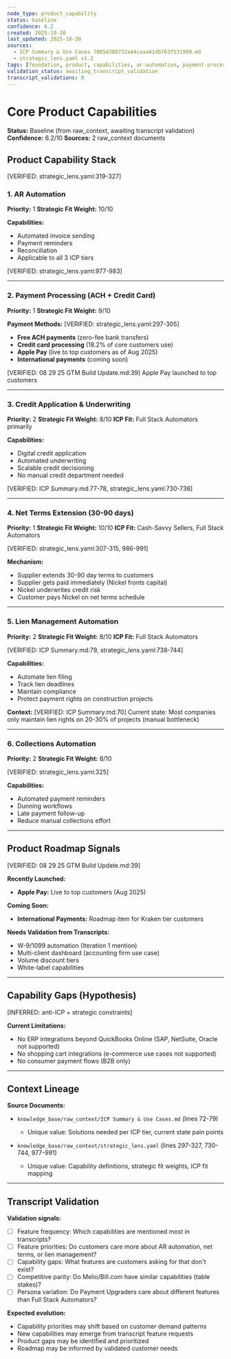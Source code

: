 ```yaml
---
node_type: product_capability
status: baseline
confidence: 6.2
created: 2025-10-30
last_updated: 2025-10-30
sources:
  - ICP Summary & Use Cases 7085d388732a44caaa41db763f531999.md
  - strategic_lens.yaml v1.2
tags: [foundation, product, capabilities, ar-automation, payment-processing, credit-extension]
validation_status: awaiting_transcript_validation
transcript_validations: 0
---
```


# Core Product Capabilities

**Status:** Baseline (from raw_context, awaiting transcript validation)
**Confidence:** 6.2/10
**Sources:** 2 raw_context documents

## Product Capability Stack

[VERIFIED: strategic_lens.yaml:319-327]

### 1. AR Automation

**Priority:** 1
**Strategic Fit Weight:** 10/10

**Capabilities:**
- Automated invoice sending
- Payment reminders
- Reconciliation
- Applicable to all 3 ICP tiers

[VERIFIED: strategic_lens.yaml:977-983]

---

### 2. Payment Processing (ACH + Credit Card)

**Priority:** 1
**Strategic Fit Weight:** 9/10

**Payment Methods:**
[VERIFIED: strategic_lens.yaml:297-305]
- **Free ACH payments** (zero-fee bank transfers)
- **Credit card processing** (18.2% of core customers use)
- **Apple Pay** (live to top customers as of Aug 2025)
- **International payments** (coming soon)

[VERIFIED: 08 29 25 GTM Build Update.md:39] Apple Pay launched to top customers

---

### 3. Credit Application & Underwriting

**Priority:** 2
**Strategic Fit Weight:** 8/10
**ICP Fit:** Full Stack Automators primarily

**Capabilities:**
- Digital credit application
- Automated underwriting
- Scalable credit decisioning
- No manual credit department needed

[VERIFIED: ICP Summary.md:77-78, strategic_lens.yaml:730-736]

---

### 4. Net Terms Extension (30-90 days)

**Priority:** 1
**Strategic Fit Weight:** 10/10
**ICP Fit:** Cash-Savvy Sellers, Full Stack Automators

[VERIFIED: strategic_lens.yaml:307-315, 986-991]

**Mechanism:**
- Supplier extends 30-90 day terms to customers
- Supplier gets paid immediately (Nickel fronts capital)
- Nickel underwrites credit risk
- Customer pays Nickel on net terms schedule

---

### 5. Lien Management Automation

**Priority:** 2
**Strategic Fit Weight:** 8/10
**ICP Fit:** Full Stack Automators

[VERIFIED: ICP Summary.md:79, strategic_lens.yaml:738-744]

**Capabilities:**
- Automate lien filing
- Track lien deadlines
- Maintain compliance
- Protect payment rights on construction projects

**Context:**
[VERIFIED: ICP Summary.md:70] Current state: Most companies only maintain lien rights on 20-30% of projects (manual bottleneck)

---

### 6. Collections Automation

**Priority:** 2
**Strategic Fit Weight:** 8/10

[VERIFIED: strategic_lens.yaml:325]

**Capabilities:**
- Automated payment reminders
- Dunning workflows
- Late payment follow-up
- Reduce manual collections effort

---

## Product Roadmap Signals

[VERIFIED: 08 29 25 GTM Build Update.md:39]

**Recently Launched:**
- **Apple Pay:** Live to top customers (Aug 2025)

**Coming Soon:**
- **International Payments:** Roadmap item for Kraken tier customers

**Needs Validation from Transcripts:**
- W-9/1099 automation (Iteration 1 mention)
- Multi-client dashboard (accounting firm use case)
- Volume discount tiers
- White-label capabilities

---

## Capability Gaps (Hypothesis)

[INFERRED: anti-ICP + strategic constraints]

**Current Limitations:**
- No ERP integrations beyond QuickBooks Online (SAP, NetSuite, Oracle not supported)
- No shopping cart integrations (e-commerce use cases not supported)
- No consumer payment flows (B2B only)

---

## Context Lineage

**Source Documents:**
- `knowledge_base/raw_context/ICP Summary & Use Cases.md` (lines 72-79)
  - Unique value: Solutions needed per ICP tier, current state pain points

- `knowledge_base/raw_context/strategic_lens.yaml` (lines 297-327, 730-744, 977-991)
  - Unique value: Capability definitions, strategic fit weights, ICP fit mapping

---

## Transcript Validation

**Validation signals:**
- [ ] Feature frequency: Which capabilities are mentioned most in transcripts?
- [ ] Feature priorities: Do customers care more about AR automation, net terms, or lien management?
- [ ] Capability gaps: What features are customers asking for that don't exist?
- [ ] Competitive parity: Do Melio/Bill.com have similar capabilities (table stakes)?
- [ ] Persona variation: Do Payment Upgraders care about different features than Full Stack Automators?

**Expected evolution:**
- Capability priorities may shift based on customer demand patterns
- New capabilities may emerge from transcript feature requests
- Product gaps may be identified and prioritized
- Roadmap may be informed by validated customer needs
